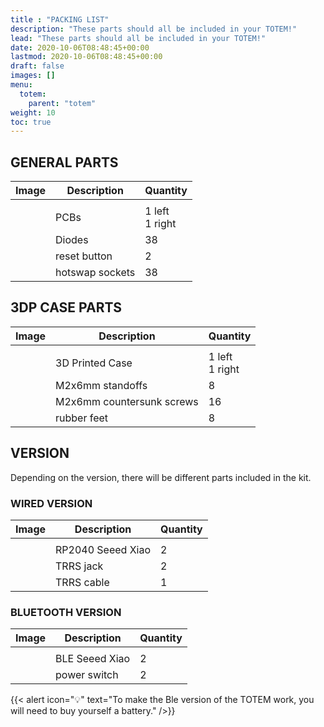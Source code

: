 ```yaml
---
title : "PACKING LIST"
description: "These parts should all be included in your TOTEM!"
lead: "These parts should all be included in your TOTEM!"
date: 2020-10-06T08:48:45+00:00
lastmod: 2020-10-06T08:48:45+00:00
draft: false
images: []
menu:
  totem:
    parent: "totem"
weight: 10
toc: true
---
```


## GENERAL PARTS

| Image | Description     | Quantity            |
| ----- | --------------- | ------------------- |
|       |
|       | PCBs            | 1 left<br />1 right |
|       | Diodes          | 38                  |
|       | reset button    | 2                   |
|       | hotswap sockets | 38                  |

## 3DP CASE PARTS

| Image | Description               | Quantity            |
| ----- | ------------------------- | ------------------- |
|       |
|       | 3D Printed Case           | 1 left<br />1 right |
|       | M2x6mm standoffs          | 8                   |
|       | M2x6mm countersunk screws | 16                  |
|       | rubber feet               | 8                   |

## VERSION

Depending on the version, there will be different parts included in the kit.

### WIRED VERSION

| Image | Description       | Quantity |
| ----- | ----------------- | -------- |
|       |
|       | RP2040 Seeed Xiao | 2        |
|       | TRRS jack         | 2        |
|       | TRRS cable        | 1        |

### BLUETOOTH VERSION

| Image | Description    | Quantity |
| ----- | -------------- | -------- |
|       |
|       | BLE Seeed Xiao | 2        |
|       | power switch   | 2        |

{{< alert icon="💡" text="To make the Ble version of the TOTEM work, you will need to buy yourself a battery." />}}